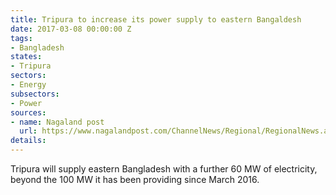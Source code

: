 ```yaml
---
title: Tripura to increase its power supply to eastern Bangaldesh
date: 2017-03-08 00:00:00 Z
tags:
- Bangladesh
states:
- Tripura
sectors:
- Energy
subsectors:
- Power
sources:
- name: Nagaland post
  url: https://www.nagalandpost.com/ChannelNews/Regional/RegionalNews.aspx?news=TkVXUzEwMDExMDc1OA%3D%3D
details: 
---
```


Tripura will supply eastern Bangladesh with a further 60 MW of electricity, beyond the 100 MW it has been providing since March 2016.

